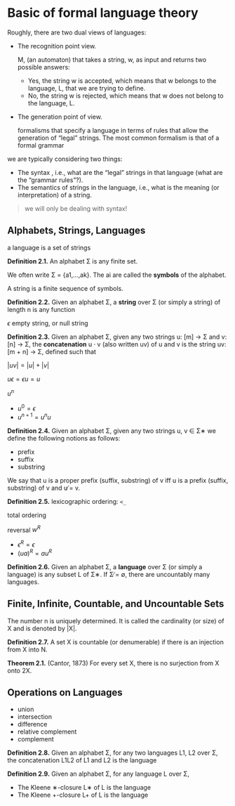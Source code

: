 # Basic of formal language theory

Roughly, there are two dual views of languages: 

- The recognition point view. 

  M, (an automaton) that takes a string, w, as input and returns two possible answers: 

  - Yes, the string w is accepted, which means that w belongs to the language, L, that we are trying to define. 
  - No, the string w is rejected, which means that w does not belong to the language, L.

- The generation point of view.

  formalisms that specify a language in terms of rules that allow the generation of “legal” strings. The most common formalism is that of a formal grammar

we are typically considering two things: 

- The syntax , i.e., what are the “legal” strings in that language (what are the “grammar rules”?). 
- The semantics of strings in the language, i.e., what is the meaning (or interpretation) of a string.

> we will only be dealing with syntax!

## Alphabets, Strings, Languages

a language is a set of strings

**Definition 2.1.** An alphabet Σ is any finite set.

We often write Σ = {a1,...,ak}. The ai are called the **symbols** of the alphabet.

A string is a finite sequence of symbols.

**Definition 2.2.** Given an alphabet Σ, a **string** over Σ (or simply a string) of length n is any function

$\epsilon$ empty string, or null string

**Definition 2.3.** Given an alphabet Σ, given any two strings u: [m] → Σ and v: [n] → Σ, the **concatenation** u · v (also written uv) of u and v is the string
uv: [m + n] → Σ, defined such that

$|uv|=|u|+|v|$

$u\epsilon=\epsilon u=u$

$u^n$

- $u^0=\epsilon$
- $u^{n+1}=u^nu$

**Definition 2.4.** Given an alphabet Σ, given any two strings u, v ∈ Σ∗ we define the following notions as follows:

- prefix
- suffix
- substring

We say that u is a proper prefix (suffix, substring) of v iff u is a prefix (suffix, substring) of v and u ̸= v.

**Definition 2.5.** lexicographic ordering: `<_` 

total ordering

reversal $w^R$

- $\epsilon^R=\epsilon$
- $(ua)^R=au^R$

**Definition 2.6.** Given an alphabet Σ, a **language** over Σ (or simply a language) is any subset L of Σ∗. If Σ ̸= ∅, there are uncountably many languages.

## Finite, Infinite, Countable, and Uncountable Sets

The number n is uniquely determined. It is called the cardinality (or size) of X and is denoted by |X|.

**Definition 2.7.** A set X is countable (or denumerable) if there is an injection from X into N.

**Theorem 2.1.** (Cantor, 1873) For every set X, there is no surjection from X onto 2X.

## Operations on Languages

- union
- intersection
- difference
- relative complement
- complement

**Definition 2.8.** Given an alphabet Σ, for any two languages L1, L2 over Σ, the concatenation L1L2 of L1 and L2 is the language

**Definition 2.9.** Given an alphabet Σ, for any language L over Σ, 

- The Kleene ∗-closure L∗ of L is the language
- The Kleene +-closure L+ of L is the language
